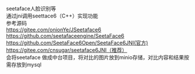 seetaface人脸识别等  
通过jni调用seettace6（C++）实现功能   
参考源码      
https://gitee.com/onionYe/JSeetaface6    
https://github.com/seetafaceengine/SeetaFace6    
https://github.com/SeetaFace6Open/SeetaFace6JNI(官方)   
https://gitee.com/cnsugar/seetaface6JNI（推荐）  
会将seetaface 做成中台项目，将对比的图片放到minio存储，对比内容和结果按需存放到mysql    
